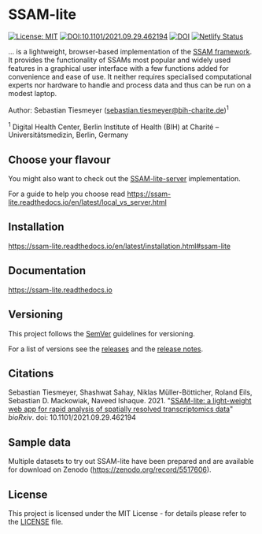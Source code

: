 # SSAM-lite

[![License: MIT](https://img.shields.io/badge/License-MIT-yellow.svg)](./LICENSE)
[![DOI:10.1101/2021.09.29.462194](http://img.shields.io/badge/DOI-10.1101/2021.09.29.462194-B31B1B.svg)](https://doi.org/10.1101/2021.09.29.462194)
[![DOI](https://zenodo.org/badge/DOI/10.5281/zenodo.5517606.svg)](https://doi.org/10.5281/zenodo.5517606)
[![Netlify Status](https://api.netlify.com/api/v1/badges/eba53f5b-8273-4ac3-9d7b-fcb577e2815c/deploy-status)](https://app.netlify.com/sites/ssam-lite/deploys)

... is a lightweight, browser-based implementation of the [SSAM framework](https://www.nature.com/articles/s41467-021-23807-4).
It provides the functionality of SSAMs most popular and widely used features in a graphical user interface
with a few functions added for convenience and ease of use. It neither requires specialised computational experts 
nor hardware to handle and process data and thus can be run on a modest laptop.


Author: Sebastian Tiesmeyer (sebastian.tiesmeyer@bih-charite.de)<sup>1</sup>

<sup>1</sup> Digital Health Center, Berlin Institute of Health (BIH) at Charité – Universitätsmedizin, Berlin, Germany


## Choose your flavour

You might also want to check out the [SSAM-lite-server](https://github.com/HiDiHlabs/ssam-lite-server) implementation.

For a guide to help you choose read https://ssam-lite.readthedocs.io/en/latest/local_vs_server.html


## Installation

https://ssam-lite.readthedocs.io/en/latest/installation.html#ssam-lite


## Documentation

https://ssam-lite.readthedocs.io


## Versioning

This project follows the [SemVer](https://semver.org) guidelines for versioning.

For a list of versions see the [releases](https://github.com/HiDiHlabs/ssam-lite/releases)
and the [release notes](./ReleaseNotes.txt).


## Citations

Sebastian Tiesmeyer, Shashwat Sahay, Niklas Müller-Bötticher, Roland Eils, Sebastian D. Mackowiak, Naveed Ishaque.
2021.
"[SSAM-lite: a light-weight web app for rapid analysis of spatially resolved transcriptomics data](https://www.biorxiv.org/content/10.1101/2021.09.29.462194)"
*bioRxiv*. doi: 10.1101/2021.09.29.462194


## Sample data

Multiple datasets to try out SSAM-lite have been prepared and are available for download on 
Zenodo (https://zenodo.org/record/5517606).


## License

This project is licensed under the MIT License - for details please refer to the [LICENSE](./LICENSE) file.

